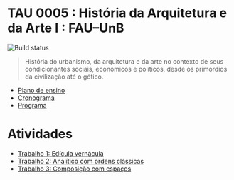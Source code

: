 # TAU 0005 : História da Arquitetura e da Arte I : FAU–UnB #

![Build status](https://github.com/p3palazzo/tau0005/workflows/Build/badge.svg)

> História do urbanismo, da arquitetura e da arte no contexto de seus
> condicionantes sociais, econômicos e políticos, desde os primórdios da
> civilização até o gótico.

- [Plano de ensino](plano.md)
- [Cronograma](cronograma.md)
- [Programa](_aula/)

# Atividades #

- [Trabalho 1: Edícula vernácula](trabalho-1-construcao.md)
- [Trabalho 2: Analítico com ordens clássicas](trabalho-2-ordens.md)
- [Trabalho 3: Composição com espaços](trabalho-3-tipologia.md)
